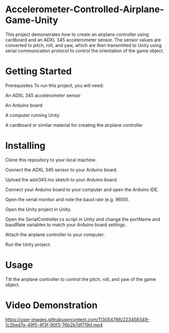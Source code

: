 # Accelerometer-Controlled-Airplane-Game-Unity

This project demonstrates how to create an airplane controller using cardboard and an ADXL 345 accelerometer sensor. The sensor values are converted to pitch, roll, and yaw, which are then transmitted to Unity using serial communication protocol to control the orientation of the game object.

# Getting Started
Prerequisites
To run this project, you will need:

An ADXL 345 accelerometer sensor

An Arduino board

A computer running Unity

A cardboard or similar material for creating the airplane controller

# Installing
Clone this repository to your local machine.

Connect the ADXL 345 sensor to your Arduino board.

Upload the adxl345.ino sketch to your Arduino board.

Connect your Arduino board to your computer and open the Arduino IDE.

Open the serial monitor and note the baud rate (e.g. 9600).

Open the Unity project in Unity.

Open the SerialController.cs script in Unity and change the portName and baudRate variables to match your Arduino board settings.

Attach the airplane controller to your computer.

Run the Unity project.

# Usage
Tilt the airplane controller to control the pitch, roll, and yaw of the game object.

# Video Demonstration
https://user-images.githubusercontent.com/113054786/223458349-1c2bed7a-49f5-4f3f-90f3-76b2b7df719d.mp4
